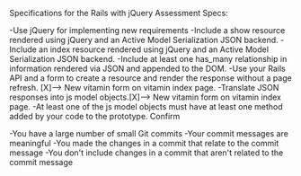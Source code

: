 Specifications for the Rails with jQuery Assessment
Specs:

 -Use jQuery for implementing new requirements
 -Include a show resource rendered using jQuery and an Active Model Serialization JSON backend.
 -Include an index resource rendered using jQuery and an Active Model Serialization JSON backend.
 -Include at least one has_many relationship in information rendered via JSON and appended to the DOM.
 -Use your Rails API and a form to create a resource and render the response without a page refresh. [X]--> New vitamin form on vitamin index page.
 -Translate JSON responses into js model objects.[X]--> New vitamin form on vitamin index page.
 -At least one of the js model objects must have at least one method added by your code to the prototype.
Confirm

 -You have a large number of small Git commits
 -Your commit messages are meaningful
 -You made the changes in a commit that relate to the commit message
 -You don't include changes in a commit that aren't related to the commit message
